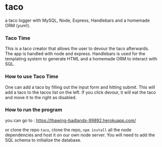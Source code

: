 # taco
a taco logger with MySQL, Node, Express, Handlebars and a homemade ORM (yum!).

### Taco Time
This is a taco creator that allows the user to devour the taco afterwards. The app is handled with node and express. Handlebars is used for the templating system to generate HTML and a homemade ORM to interact with SQL.

### How to use Taco Time
One can add a taco by filling out the input form and hitting submit. This will add a taco to the tacos list on the left. If you click devour, ti will eat the taco and move it to the right as disabled.

### How to run the program
you can go to : https://thawing-badlands-99892.herokuapp.com/

or clone the repo `taco`, clone the repo, `npm install` all the node dependencies and host it on our own node server. You will need to add the SQL schema to initialize the database.

